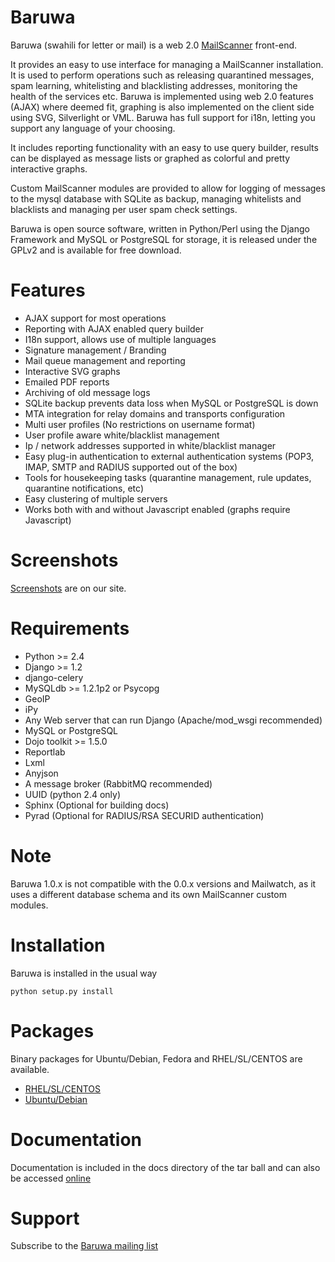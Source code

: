 

Baruwa
==
Baruwa (swahili for letter or mail) is a web 2.0 [MailScanner](http://www.mailscanner.info/ "")
front-end. 

It provides an easy to use interface for managing a MailScanner installation. It is used to
perform operations such as releasing quarantined messages, spam learning, whitelisting and 
blacklisting addresses, monitoring the health of the services etc. Baruwa is implemented 
using web 2.0 features (AJAX) where deemed fit, graphing is also implemented on the client
side using SVG, Silverlight or VML. Baruwa has full support for i18n, letting you support 
any language of your choosing.

It includes reporting functionality with an easy to use query builder, results can be 
displayed as message lists or graphed as colorful and pretty interactive graphs.

Custom MailScanner modules are provided to allow for logging of messages to the mysql
database with SQLite as backup, managing whitelists and blacklists and managing per
user spam check settings.

Baruwa is open source software, written in Python/Perl using the Django Framework and 
MySQL or PostgreSQL for storage, it is released under the GPLv2 and is available for
free download.


Features
==
+ AJAX support for most operations
+ Reporting with AJAX enabled query builder
+ I18n support, allows use of multiple languages
+ Signature management / Branding
+ Mail queue management and reporting
+ Interactive SVG graphs
+ Emailed PDF reports
+ Archiving of old message logs
+ SQLite backup prevents data loss when MySQL or PostgreSQL is down
+ MTA integration for relay domains and transports configuration
+ Multi user profiles (No restrictions on username format)
+ User profile aware white/blacklist management
+ Ip / network addresses supported in white/blacklist manager
+ Easy plug-in authentication to external authentication systems (POP3, IMAP, SMTP and RADIUS supported out of the box)
+ Tools for housekeeping tasks (quarantine management, rule updates, quarantine notifications, etc)
+ Easy clustering of multiple servers
+ Works both with and without Javascript enabled (graphs require Javascript)


Screenshots
==
[Screenshots](http://www.baruwa.org/about/screenshots.html "Screenshots") are on our site.


Requirements
==
+ Python >= 2.4
+ Django >= 1.2
+ django-celery
+ MySQLdb >= 1.2.1p2 or Psycopg
+ GeoIP
+ iPy
+ Any Web server that can run Django (Apache/mod_wsgi recommended)
+ MySQL or PostgreSQL
+ Dojo toolkit >= 1.5.0
+ Reportlab
+ Lxml
+ Anyjson
+ A message broker (RabbitMQ recommended)
+ UUID (python 2.4 only)
+ Sphinx (Optional for building docs)
+ Pyrad (Optional for RADIUS/RSA SECURID authentication)

Note
==
Baruwa 1.0.x is not compatible with the 0.0.x versions and Mailwatch, as it
uses a different database schema and its own MailScanner custom modules.


Installation
==
Baruwa is installed in the usual way

    python setup.py install


Packages
==
Binary packages for Ubuntu/Debian, Fedora and RHEL/SL/CENTOS are available.

+ [RHEL/SL/CENTOS](http://repo.baruwa.org)
+ [Ubuntu/Debian](http://apt.baruwa.org)


Documentation
==
Documentation is included in the docs directory of the tar ball and can also be accessed 
[online](http://www.baruwa.org/documentation/)


Support
==
Subscribe to the [Baruwa mailing list](http://lists.baruwa.org/mailman/listinfo/baruwa)

